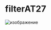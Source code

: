 # filterAT27
![изображение](https://user-images.githubusercontent.com/91628164/141806931-27b2b581-e0f1-4eea-bd30-7e42947a1566.png)
